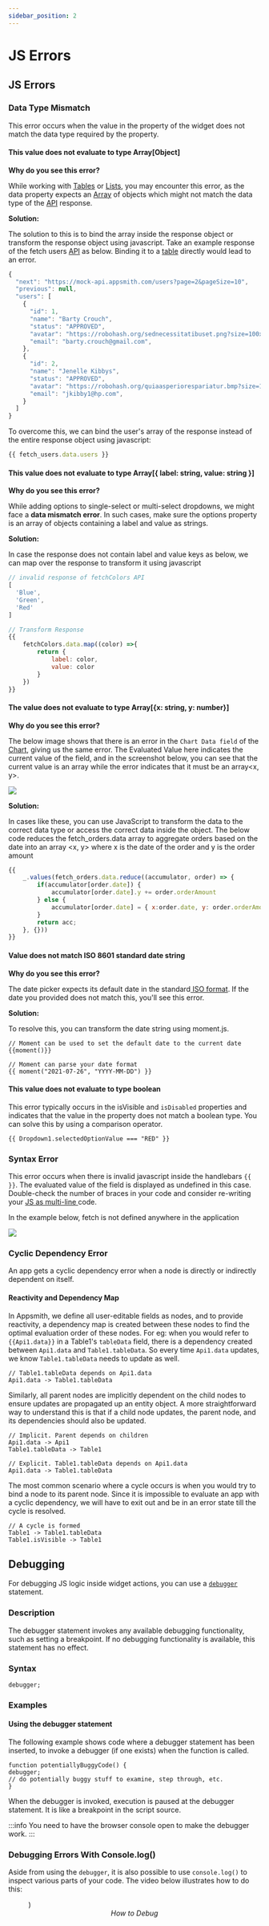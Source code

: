 ```yaml
---
sidebar_position: 2
---
```

# JS Errors

## JS Errors

### Data Type Mismatch

This error occurs when the value in the property of the widget does not match the data type required by the property.

#### This value does not evaluate to type Array\[Object]

**Why do you see this error?**

While working with [Tables](../../reference/widgets/table/) or [Lists](../../reference/widgets/list), you may encounter this error, as the data property expects an [Array](https://www.w3schools.com/js/js\_arrays.asp) of objects which might not match the data type of the [API](../../core-concepts/connecting-to-data-sources/authentication/) response.

**Solution:**

The solution to this is to bind the array inside the response object or transform the response object using javascript. Take an example response of the fetch users [API](../../core-concepts/connecting-to-data-sources/authentication/) as below. Binding it to a [table](../../reference/widgets/table/) directly would lead to an error.

```javascript
{
  "next": "https://mock-api.appsmith.com/users?page=2&pageSize=10",
  "previous": null,
  "users": [
    {
      "id": 1,
      "name": "Barty Crouch",
      "status": "APPROVED",
      "avatar": "https://robohash.org/sednecessitatibuset.png?size=100x100&set=set1",
      "email": "barty.crouch@gmail.com",
    },
    {
      "id": 2,
      "name": "Jenelle Kibbys",
      "status": "APPROVED",
      "avatar": "https://robohash.org/quiaasperiorespariatur.bmp?size=100x100&set=set1",
      "email": "jkibby1@hp.com",
    }
  ]
}
```

To overcome this, we can bind the user's array of the response instead of the entire response object using javascript:

```javascript
{{ fetch_users.data.users }}
```

#### **This value does not evaluate to type Array\[{ label: string, value: string }]**

**Why do you see this error?**

While adding options to single-select or multi-select dropdowns, we might face a **data mismatch error**. In such cases, make sure the options property is an array of objects containing a label and value as strings.

**Solution:**

In case the response does not contain label and value keys as below, we can map over the response to transform it using javascript

```javascript
// invalid response of fetchColors API
[
  'Blue',
  'Green',
  'Red'
]
```

```javascript
// Transform Response
{{ 
    fetchColors.data.map((color) =>{
        return {
            label: color,
            value: color
        }
    })
}}
```

#### **The** **value does not evaluate to type Array\[{x: string, y: number}]**

**Why do you see this error?**

The below image shows that there is an error in the `Chart Data field` of the [Chart](../../reference/widgets/chart), giving us the same error. The Evaluated Value here indicates the current value of the field, and in the screenshot below, you can see that the current value is an array while the error indicates that it must be an array\<x, y>.

![](/img/chart_error.png)

**Solution:**

In cases like these, you can use JavaScript to transform the data to the correct data type or access the correct data inside the object. The below code reduces the fetch\_orders.data array to aggregate orders based on the date into an array \<x, y> where x is the date of the order and y is the order amount

```javascript
{{
    _.values(fetch_orders.data.reduce((accumulator, order) => {
        if(accumulator[order.date]) {
            accumulator[order.date].y += order.orderAmount
        } else {
            accumulator[order.date] = { x:order.date, y: order.orderAmount  }; 
        }
        return acc;
    }, {}))
}}
```

#### **Value does not match ISO 8601 standard date string**

**Why do you see this error?**

The date picker expects its default date in the standard[ ISO format](https://www.iso.org/iso-8601-date-and-time-format.html). If the date you provided does not match this, you'll see this error.

**Solution:**

To resolve this, you can transform the date string using moment.js.

```
// Moment can be used to set the default date to the current date
{{moment()}}
```

```
// Moment can parse your date format
{{ moment("2021-07-26", "YYYY-MM-DD") }}
```

#### This value does not evaluate to type boolean

This error typically occurs in the isVisible and `isDisabled` properties and indicates that the value in the property does not match a boolean type. You can solve this by using a comparison operator.

```
{{ Dropdown1.selectedOptionValue === "RED" }}
```

### Syntax Error

This error occurs when there is invalid javascript inside the handlebars `{{ }}`. The evaluated value of the field is displayed as undefined in this case. Double-check the number of braces in your code and consider re-writing your [JS as multi-line ](../../core-concepts/writing-code/#multi-line-javascript)code.

In the example below, fetch is not defined anywhere in the application

![](/img/syntax_error.png)

### Cyclic Dependency Error

An app gets a cyclic dependency error when a node is directly or indirectly dependent on itself.

#### Reactivity and Dependency Map

In Appsmith, we define all user-editable fields as nodes, and to provide reactivity, a dependency map is created between these nodes to find the optimal evaluation order of these nodes. For eg: when you would refer to `{{Api1.data}}` in a Table1's `tableData` field, there is a dependency created between `Api1.data` and `Table1.tableData`. So every time `Api1.data` updates, we know `Table1.tableData` needs to update as well.

```
// Table1.tableData depends on Api1.data
Api1.data -> Table1.tableData
```

Similarly, all parent nodes are implicitly dependent on the child nodes to ensure updates are propagated up an entity object. A more straightforward way to understand this is that if a child node updates, the parent node, and its dependencies should also be updated.

```
// Implicit. Parent depends on children
Api1.data -> Api1
Table1.tableData -> Table1

// Explicit. Table1.tableData depends on Api1.data
Api1.data -> Table1.tableData
```

The most common scenario where a cycle occurs is when you would try to bind a node to its parent node. Since it is impossible to evaluate an app with a cyclic dependency, we will have to exit out and be in an error state till the cycle is resolved.

```
// A cycle is formed
Table1 -> Table1.tableData
Table1.isVisible -> Table1
```

## Debugging

For debugging JS logic inside widget actions, you can use a [`debugger`](../../core-concepts/writing-code/javascript-editor-beta/#debugger-statements) statement.

### Description

The debugger statement invokes any available debugging functionality, such as setting a breakpoint. If no debugging functionality is available, this statement has no effect.

### Syntax

```
debugger;
```

### Examples

#### Using the debugger statement

The following example shows code where a debugger statement has been inserted, to invoke a debugger (if one exists) when the function is called.

```
function potentiallyBuggyCode() {
debugger;
// do potentially buggy stuff to examine, step through, etc.
}
```

When the debugger is invoked, execution is paused at the debugger statement. It is like a breakpoint in the script source.

:::info
You need to have the browser console open to make the debugger work.
:::

### Debugging Errors With Console.log()

Aside from using the `debugger`, it is also possible to use `console.log()` to inspect various parts of your code. The video below illustrates how to do this:


<figure>
<object data="https://www.youtube.com/embed/YLnvb9_k96s" width='860px' height='515px'></object>)
<figcaption align = "center"><i>How to Debug
</i></figcaption>
</figure>

